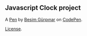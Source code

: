 Javascript Clock project
------------------------


A [Pen](https://codepen.io/besimgurpinarr/pen/poWzpvR) by [Besim Gürpınar](https://codepen.io/besimgurpinarr) on [CodePen](https://codepen.io).

[License](https://codepen.io/besimgurpinarr/pen/poWzpvR/license).